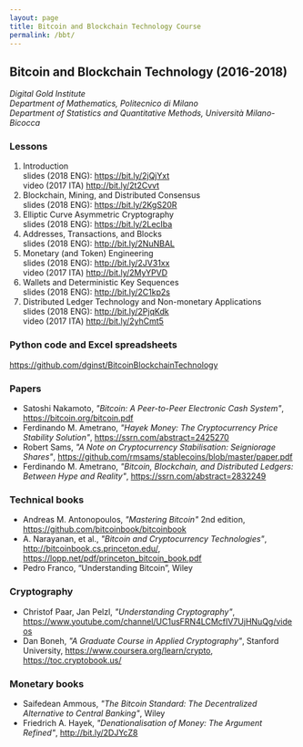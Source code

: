 ```yaml
---
layout: page
title: Bitcoin and Blockchain Technology Course
permalink: /bbt/
---
```


## **Bitcoin and Blockchain Technology (2016-2018)**

_Digital Gold Institute_  
_Department of Mathematics, Politecnico di Milano_  
_Department of Statistics and Quantitative Methods, Università Milano-Bicocca_

### Lessons

1. Introduction  
   slides (2018 ENG): <https://bit.ly/2jQjYxt>  
   video (2017 ITA) <http://bit.ly/2t2Cvvt>
2. Blockchain, Mining, and Distributed Consensus  
   slides (2018 ENG): <https://bit.ly/2KgS20R>
3. Elliptic Curve Asymmetric Cryptography  
   slides (2018 ENG): <https://bit.ly/2LecIba>
4. Addresses, Transactions, and Blocks  
   slides (2018 ENG): <http://bit.ly/2NuNBAL>
5. Monetary (and Token) Engineering  
   slides (2018 ENG): <http://bit.ly/2JV31xx>  
   video (2017 ITA) <http://bit.ly/2MyYPVD>
6. Wallets and Deterministic Key Sequences  
   slides (2018 ENG): http://bit.ly/2C1kp2s
7. Distributed Ledger Technology and Non-monetary Applications  
   slides (2018 ENG): <http://bit.ly/2PjqKdk>  
   video (2017 ITA) <http://bit.ly/2yhCmt5>

### Python code and Excel spreadsheets

<https://github.com/dginst/BitcoinBlockchainTechnology>

### Papers

* Satoshi Nakamoto, _"Bitcoin: A Peer-to-Peer Electronic Cash System"_, <https://bitcoin.org/bitcoin.pdf>
* Ferdinando M. Ametrano, _"Hayek Money: The Cryptocurrency Price Stability Solution"_, <https://ssrn.com/abstract=2425270>
* Robert Sams, _"A Note on Cryptocurrency Stabilisation: Seigniorage Shares"_, <https://github.com/rmsams/stablecoins/blob/master/paper.pdf>
* Ferdinando M. Ametrano, _"Bitcoin, Blockchain, and Distributed Ledgers: Between Hype and Reality"_, <https://ssrn.com/abstract=2832249>

### Technical books

* Andreas M. Antonopoulos, _"Mastering Bitcoin"_ 2nd edition, <https://github.com/bitcoinbook/bitcoinbook>
* A. Narayanan, et al., _"Bitcoin and Cryptocurrency Technologies"_, <http://bitcoinbook.cs.princeton.edu/>, <https://lopp.net/pdf/princeton_bitcoin_book.pdf>
* Pedro Franco, “Understanding Bitcoin”, Wiley

### Cryptography

* Christof Paar, Jan Pelzl, _"Understanding Cryptography"_, <https://www.youtube.com/channel/UC1usFRN4LCMcfIV7UjHNuQg/videos>
* Dan Boneh, _"A Graduate Course in Applied Cryptography"_, Stanford University,
<https://www.coursera.org/learn/crypto>,
<https://toc.cryptobook.us/>

### Monetary books

* Saifedean Ammous, _"The Bitcoin Standard: The Decentralized Alternative to Central Banking"_, Wiley
* Friedrich A. Hayek, _"Denationalisation of Money: The Argument Refined"_, <http://bit.ly/2DJYcZ8>
